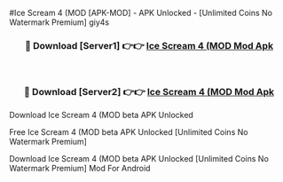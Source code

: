 #Ice Scream 4 (MOD [APK-MOD] - APK Unlocked - [Unlimited Coins No Watermark Premium] giy4s



<div align="center">

<h3>🔴 Download [Server1] 👉👉 <a href="https://momento.my/?title=Ice_Scream_4_(MOD">Ice Scream 4 (MOD Mod Apk</a></h3><br>

<h3>🔴 Download [Server2] 👉👉 <a href="https://momento.my/?title=Ice_Scream_4_(MOD">Ice Scream 4 (MOD Mod Apk</a></h3>
</div>



Download Ice Scream 4 (MOD beta APK Unlocked

Free Ice Scream 4 (MOD beta APK Unlocked [Unlimited Coins No Watermark Premium]

Download Ice Scream 4 (MOD beta APK Unlocked [Unlimited Coins No Watermark Premium] Mod For Android
